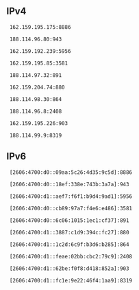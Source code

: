 ## IPv4
```
 162.159.195.175:8886
```
```
 188.114.96.80:943
```
```
 162.159.192.239:5956
```
```
 162.159.195.85:3581
```
```
 188.114.97.32:891
```
```
 162.159.204.74:880
```
```
 188.114.98.30:864
```
```
 188.114.96.8:2408
```
```
 162.159.195.226:903
```
```
 188.114.99.9:8319
```

## IPv6
```
 [2606:4700:d0::09aa:5c26:4d35:9c5d]:8886
```
```
 [2606:4700:d0::18ef:338e:743b:3a7a]:943
```
```
 [2606:4700:d1::aef7:f6f1:b9d4:9ad1]:5956
```
```
 [2606:4700:d0::cb89:97a7:f4e6:e486]:3581
```
```
 [2606:4700:d0::6c06:1015:1ec1:cf37]:891
```
```
 [2606:4700:d1::3887:c1d9:394c:fc27]:880
```
```
 [2606:4700:d1::1c2d:6c9f:b3d6:b285]:864
```
```
 [2606:4700:d1::feae:02bb:cbc2:79c9]:2408
```
```
 [2606:4700:d1::62be:f0f8:d418:852a]:903
```
```
 [2606:4700:d1::fc1e:9e22:46f4:1aa9]:8319
```
